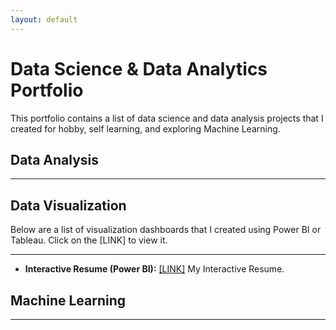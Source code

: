 ```yaml
---
layout: default
---
```


# Data Science & Data Analytics Portfolio
This portfolio contains a list of data science and data analysis projects that I created for hobby, self learning, and exploring Machine Learning.

## Data Analysis
* * *

## Data Visualization
Below are a list of visualization dashboards that I created using Power BI or Tableau. Click on the [LINK] to view it.
* * *

* **Interactive Resume (Power BI):**  [[LINK]](https://bit.ly/yeevienresume) My Interactive Resume.


## Machine Learning
* * *

